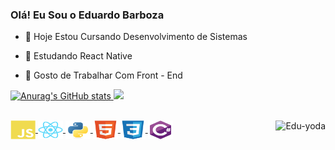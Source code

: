 ### Olá! Eu Sou o Eduardo Barboza 

- 🔭 Hoje Estou Cursando Desenvolvimento de Sistemas
- 🌱 Estudando React Native 
- 👯 Gosto de Trabalhar Com Front - End

   <div>
  <a href="https://github.com/eduardobarboza">
 ![Anurag's GitHub stats](https://github-readme-stats.vercel.app/api?username=eduardobarboza&theme=dracula)
  <img height="180em" src="https://github-readme-stats.vercel.app/api/top-langs/?username=eduardobarboza&layout=compact&langs_count=16&theme=dracula"/>
</div>

 <div style="display: inline_block"><br>
  <img align="center" alt="Edu-Js" height="30" width="40" src="https://raw.githubusercontent.com/devicons/devicon/master/icons/javascript/javascript-plain.svg">
  <img align="center" alt="Edu-React" height="30" width="40" src="https://raw.githubusercontent.com/devicons/devicon/master/icons/react/react-original.svg">
  <img align="center" alt="Edu-Python" height="30" width="40" src="https://raw.githubusercontent.com/devicons/devicon/master/icons/python/python-original.svg">
  <img align="center" alt="Edu-HTML" height="30" width="40" src="https://raw.githubusercontent.com/devicons/devicon/master/icons/html5/html5-original.svg">
  <img align="center" alt="Edu-CSS" height="30" width="40" src="https://raw.githubusercontent.com/devicons/devicon/master/icons/css3/css3-original.svg">
  <img align="center" alt="Edu-Csharp" height="30" width="40" src="https://raw.githubusercontent.com/devicons/devicon/master/icons/csharp/csharp-original.svg">

   
 
  <img align="right" alt="Edu-yoda" src="https://br.pinterest.com/pin/712624341010096970/">
</div>


